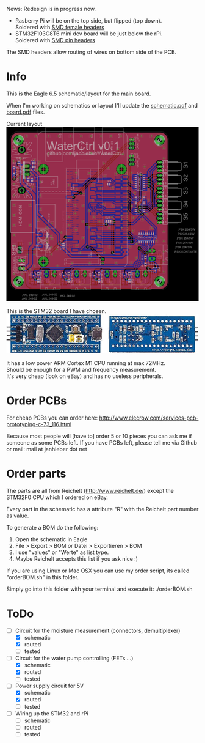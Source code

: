 News: Redesign is in progress now.  
- Rasberry Pi will be on the top side, but flipped (top down).  
  Soldered with [SMD female headers](http://www.voelkner.de/products/478859/Fischer-Elektronik-SMD-Buchsenleiste-RM-2-54-mm-Low-Profile-Pole-2-x-20-BL-LP-6-SMD-40-Z-Inhalt.html)  
- STM32F103C8T6 mini dev board will be just below the rPi.  
  Soldered with [SMD pin headers](http://www.voelkner.de/products/297556/Stiftleisten-in-SMD-Technik-RM-2-54-mm-gewinkelt-SL-LP-5...-Pole-1-x-20-SL-LP-5-SMD-051-20-Z-Fisc.html)  

The SMD headers allow routing of wires on bottom side of the PCB.

# Info
This is the Eagle 6.5 schematic/layout for the main board.

When I'm working on schematics or layout I'll update the
[schematic.pdf](https://github.com/janhieber/WaterCtrl/raw/master/MainBoard/docu/schematic.pdf) and
[board.pdf](https://github.com/janhieber/WaterCtrl/raw/master/MainBoard/docu/board.pdf) files.

Current layout
![routed board](https://raw.githubusercontent.com/janhieber/WaterCtrl/master/MainBoard/docu/board.png)

This is the STM32 board I have chosen.
![stm32board](https://raw.githubusercontent.com/janhieber/WaterCtrl/master/MainBoard/docu/stm32board.jpg)

It has a low power ARM Cortex M1 CPU running at max 72MHz.  
Should be enough for a PWM and frequency measurement.  
It's very cheap (look on eBay) and has no useless peripherals.

# Order PCBs
For cheap PCBs you can order here:
http://www.elecrow.com/services-pcb-prototyping-c-73_116.html

Because most people will [have to] order 5 or 10 pieces you can ask
me if someone as some PCBs left. If you have PCBs left, please tell me via Github
or mail: mail at janhieber dot net

# Order parts
The parts are all from Reichelt (http://www.reichelt.de/) except the
STM32F0 CPU which I ordered on eBay.

Every part in the schematic has a attribute "R" with the Reichelt
part number as value.

To generate a BOM do the following:
 1. Open the schematic in Eagle
 2. File > Export > BOM    or    Datei > Exportieren > BOM
 3. I use "values" or "Werte" as list type.
 4. Maybe Reichelt accepts this list if you ask nice :)

If you are using Linux or Mac OSX you can use my order script, its called "orderBOM.sh"
in this folder.

Simply go into this folder with your terminal and execute it: ./orderBOM.sh

# ToDo
- [ ] Circuit for the moisture measurement (connectors, demultiplexer)
  - [x] schematic
  - [x] routed
  - [ ] tested
- [ ] Circuit for the water pump controlling (FETs ...)
  - [x] schematic
  - [x] routed
  - [ ] tested
- [ ] Power supply circuit for 5V
  - [x] schematic
  - [x] routed
  - [ ] tested
- [ ] Wiring up the STM32 and rPi
  - [ ] schematic
  - [ ] routed
  - [ ] tested